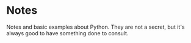 # Notes
Notes and basic examples about Python. 
They are not a secret, but it's always good to have something done to consult.
